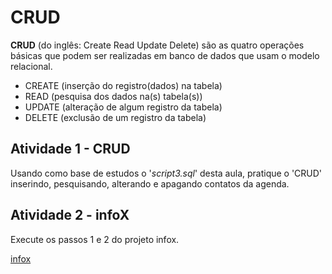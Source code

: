 # CRUD
__CRUD__ (do inglês: Create Read Update Delete) são as quatro operações básicas que podem ser realizadas em banco de dados que usam o modelo relacional.
* CREATE (inserção do registro(dados) na tabela)
* READ (pesquisa dos dados na(s) tabela(s))
* UPDATE (alteração de algum registro da tabela)
* DELETE (exclusão de um registro da tabela)

## Atividade 1 - CRUD
Usando como base de estudos o '_script3.sql_' desta aula, pratique o 'CRUD' inserindo, pesquisando, alterando e apagando contatos da agenda.

## Atividade 2 - infoX
Execute os passos 1 e 2 do projeto infox.

[infox](https://github.com/professorjosedeassis/mysql/blob/master/infox/projeto.md)
